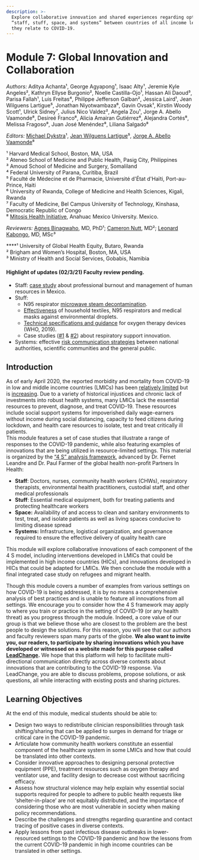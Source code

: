 ```yaml
---
description: >-
  Explore collaborative innovation and shared experiences regarding optimizing
  “staff, stuff, space, and systems” between countries of all income levels as
  they relate to COVID-19.
---
```


# Module 7: Global Innovation and Collaboration

_Authors:_ Aditya Achanta¹, George Agyapong¹, Isaac Alty¹, Jeremie Kyle Angeles², Kathryn Ellyse Burgonio², Noelle Castilla-Ojo¹, Hassan Ali Daoud³, Parisa Fallah¹, Luis Freitas⁴, Philippe Jefferson Galban², Jessica Laird¹, Jean Wilguens Lartigue⁵, Jonathan Niyotwambaza⁶, Gavin Ovsak¹, Kirstin Woody Scott¹, Ulrick Sidney⁷, Julius Nico Valdez², Angela Zou¹, Jorge A. Abello Vaamonde⁸, Desireé Franco⁸, Alicia Amairan Gutiérrez⁸, Alejandra Cortés⁸, Melissa Fragoso⁸, Juan José Menéndez⁸, Liliana Salgado⁸

_Editors:_ [Michael Dykstra](mailto:michael_dykstra@hms.harvard.edu)¹, [Jean Wilguens Lartigue](mailto:drlartigue@gmail.com)⁵, [Jorge A. Abello Vaamonde](mailto:abelloj.mitosis@gmail.com)⁸

¹ Harvard Medical School, Boston, MA, USA  
² Ateneo School of Medicine and Public Health, Pasig City, Philippines  
³ Amoud School of Medicine and Surgery, Somaliland  
⁴ Federal University of Parana, Curitiba, Brazil   
⁵ Faculté de Médecine et de Pharmacie, Université d'État d'Haïti, Port-au-Prince, Haiti  
⁶ University of Rwanda, College of Medicine and Health Sciences, Kigali, Rwanda  
⁷ Faculty of Medicine, Bel Campus University of Technology, Kinshasa, Democratic Republic of Congo  
⁸ [Mitosis Health Initiative](mailto:info@mitosishealth.org), Anahuac Mexico University. Mexico. 

_Reviewers:_ [Agne](https://ughe.org/meet-the-team/agnes-binagwaho/)[s Binagwaho](https://ughe.org/meet-the-team/agnes-binagwaho/), MD, PhD¹; [Cameron Nutt](https://connects.catalyst.harvard.edu/Profiles/display/Person/122757), MD²; [Leonard Kabongo](https://www.linkedin.com/in/leonard-kabongo-3b82b247/), MD, MSc³  
  
****¹ University of Global Health Equity, Butaro, Rwanda  
² Brigham and Women’s Hospital, Boston, MA, USA  
³ Ministry of Health and Social Services, Gobabis, Namibia

#### Highlight of updates \(02/3/21\) Faculty review pending.  

* Staff: [case study](staff.md#case-study-mexico) about professional burnout and management of human resources in Mexico. 
* Stuff: 
  * N95 respirator [microwave steam decontamination](stuff-1.md#addressing-ppe-shortages-in-the-united-states).
  * [Effectiveness](stuff-1.md#addressing-ppe-shortages-in-the-united-states) of household textiles, N95 respirators and medical masks against environmental droplets. 
  * [Technical specifications and guidance](stuff-1.md#focus-2-oxygen-administration) for oxygen therapy devices \(WHO, 2019\). 
  * Case studies \([\#1](stuff-1.md#case-study-1-reconfiguring-machines-for-sleep-apnea-into-hospital-ventilators) & [\#2](stuff-1.md#case-study-2-friendly-ventilador)\) about respiratory support innovation.  
* Systems: effective [risk communication strategies](systems/risk-communication-strategies.md) between national authorities, scientific communities and the general public. 

## **Introduction**

As of early April 2020, the reported morbidity and mortality from COVID-19 in low and middle income countries \(LMICs\) has been [relatively limited](https://www.bbc.com/news/world-africa-52058717) but is [increasing](https://qz.com/africa/1827789/coronavirus-ghana-senegal-burkina-faso-shut-down/). Due to a variety of historical injustices and chronic lack of investments into robust health systems, many LMICs lack the essential resources to prevent, diagnose, and treat COVID-19. These resources include social support systems for impoverished daily wage-earners without income during social distancing, capacity to feed citizens during lockdown, and health care resources to isolate, test  and treat critically ill patients.   
This module features a set of case studies that illustrate a range of responses to the COVID-19 pandemic, while also featuring examples of innovations that are being utilized in resource-limited settings. This material is organized by the [“4 S” analysis framework](https://www.globalhealthnow.org/2017-11/paul-farmer-remember-4-ss), advanced by Dr. Fernet Leandre and Dr. Paul Farmer of the global health non-profit Partners In Health:

* **Staff**: Doctors, nurses, community health workers \(CHWs\), respiratory therapists, environmental health practitioners, custodial staff, and other medical professionals
* **Stuff**: Essential medical equipment, both for treating patients and protecting healthcare workers
* **Space:** Availability of and access to clean and sanitary environments to test, treat, and isolate patients as well as living spaces conducive to limiting disease spread
* **Systems:** Infrastructure, logistical organization, and governance required to ensure the effective delivery of quality health care

This module will explore collaborative innovations of each component of the 4 S model, including interventions developed in LMICs that could be implemented in high income countries \(HICs\), and innovations developed in HICs that could be adapted for LMICs. We then conclude the module with a final integrated case study on refugees and migrant health.

Though this module covers a number of examples from various settings on how COVID-19 is being addressed, it is by no means a comprehensive analysis of best practices and is unable to feature all innovations from all settings. We encourage you to consider how the 4 S framework may apply to where you train or practice in the setting of COVID-19 \(or any health threat\) as you progress through the module. Indeed, a core value of our group is that we believe those who are closest to the problem are the best people to design the solutions. For this reason, you will see that our authors and faculty reviewers span many parts of the globe. **We also want to invite you, our readers, to participate by sharing innovations which you have developed or witnessed on a website made for this purpose called** [**LeadChange**](http://leadchange.herokuapp.com/c1289?tab=activity#)**.** We hope that this platform will help to facilitate multi-directional communication directly across diverse contexts about innovations that are contributing to the COVID-19 response. Via LeadChange, you are able to discuss problems, propose solutions, or ask questions, all while interacting with existing posts and sharing pictures. 

## **Learning Objectives**

At the end of this module, medical students should be able to:

* Design two ways to redistribute clinician responsibilities through task shifting/sharing that can be applied to surges in demand for triage or critical care in the COVID-19 pandemic.
* Articulate how community health workers constitute an essential component of the healthcare system in some LMICs and how that could be translated into other contexts.
* Consider innovative approaches to designing personal protective equipment \(PPE\), treatment resources such as oxygen therapy and ventilator use, and facility design to decrease cost without sacrificing efficacy.
* Assess how structural violence may help explain why essential social supports required for people to adhere to public health requests like ‘shelter-in-place’ are not equitably distributed, and the importance of considering those who are most vulnerable in society when making policy recommendations.
* Describe the challenges and strengths regarding quarantine and contact tracing of positive cases in diverse contexts.
* Apply lessons from past infectious disease outbreaks in lower-resourced settings to the COVID-19 pandemic and how the lessons from the current COVID-19 pandemic in high income countries can be translated in other settings.



